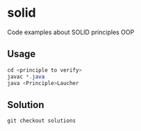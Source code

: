 # solid
Code examples about SOLID principles OOP

## Usage
```java
cd <principle to verify>
javac *.java
java <Principle>Laucher
```

## Solution
```
git checkout solutions
```
